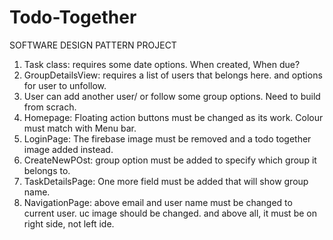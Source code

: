 # Todo-Together
SOFTWARE DESIGN PATTERN PROJECT

1. Task class: requires some date options. When created, When due?
2. GroupDetailsView: requires a list of users that belongs here. and options for user to unfollow.
3. User can add another user/ or follow some group options. Need to build from scrach.
4. Homepage: Floating action buttons must be changed as its work. Colour must match with Menu bar.
5. LoginPage: The firebase image must be removed and a todo together image added instead.
6. CreateNewPOst: group option must be added to specify which group it belongs to.
7. TaskDetailsPage: One more field must be added that will show group name.
8. NavigationPage: above email and user name must be changed to current user. uc image should be changed. and above all, it must be on right side, not left ide.
